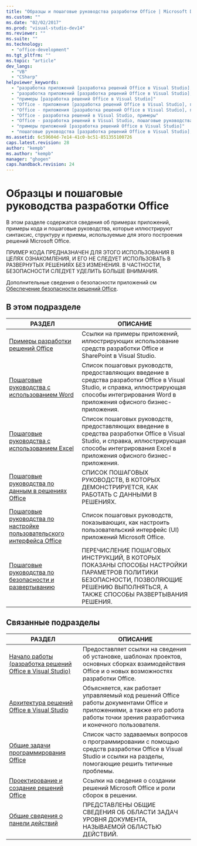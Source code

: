 ```yaml
---
title: "Образцы и пошаговые руководства разработки Office | Microsoft Docs"
ms.custom: ""
ms.date: "02/02/2017"
ms.prod: "visual-studio-dev14"
ms.reviewer: ""
ms.suite: ""
ms.technology: 
  - "office-development"
ms.tgt_pltfrm: ""
ms.topic: "article"
dev_langs: 
  - "VB"
  - "CSharp"
helpviewer_keywords: 
  - "разработка приложений [разработка решений Office в Visual Studio], примеры"
  - "разработка приложений [разработка решений Office в Visual Studio], пошаговые руководства"
  - "примеры [разработка решений Office в Visual Studio]"
  - "Office - приложения [разработка решений Office в Visual Studio], примеры"
  - "Office - приложения [разработка решений Office в Visual Studio], пошаговые руководства"
  - "Office - разработка решений в Visual Studio, примеры"
  - "Office - разработка решений в Visual Studio, пошаговые руководства"
  - "примеры приложений [разработка решений Office в Visual Studio]"
  - "пошаговые руководства [разработка решений Office в Visual Studio], разработка Office"
ms.assetid: 6c59604d-7e14-41c0-bc51-851355100726
caps.latest.revision: 28
author: "kempb"
ms.author: "kempb"
manager: "ghogen"
caps.handback.revision: 24
---
```

# Образцы и пошаговые руководства разработки Office
  В этом разделе содержатся сведения об примерах приложений, примеры кода и пошаговые руководства, которые иллюстрируют синтаксис, структуру и приемы, используемые для этого построения решений Microsoft Office.  
  
 ПРИМЕР КОДА ПРЕДНАЗНАЧЕН ДЛЯ ЭТОГО ИСПОЛЬЗОВАНИЯ В ЦЕЛЯХ ОЗНАКОМЛЕНИЯ, И ЕГО НЕ СЛЕДУЕТ ИСПОЛЬЗОВАТЬ В РАЗВЕРНУТЫХ РЕШЕНИЯХ БЕЗ ИЗМЕНЕНИЯ.  В ЧАСТНОСТИ, БЕЗОПАСНОСТИ СЛЕДУЕТ УДЕЛИТЬ БОЛЬШЕ ВНИМАНИЯ.  
  
 Дополнительные сведения о безопасности приложений см  [Обеспечение безопасности решений Office](../vsto/securing-office-solutions.md).  
  
## В этом подразделе  
  
|РАЗДЕЛ|ОПИСАНИЕ|  
|------------|--------------|  
|[Примеры разработки решений Office](../vsto/office-development-samples.md)|Ссылки на примеры приложений, иллюстрирующих использование средств разработки Office и SharePoint в Visual Studio.|  
|[Пошаговые руководства с использованием Word](../vsto/walkthroughs-using-word.md)|Список пошаговых руководств, предоставляющих введение в средства разработки Office в Visual Studio, и справка, иллюстрирующая способы интегрирования Word в приложения офисного бизнес\-приложения.|  
|[Пошаговые руководства с использованием Excel](../vsto/walkthroughs-using-excel.md)|Список пошаговых руководств, предоставляющих введение в средства разработки Office в Visual Studio, и справка, иллюстрирующая способы интегрирования Excel в приложения офисного бизнес\-приложения.|  
|[Пошаговые руководства по данным в решениях Office](../vsto/data-in-office-solutions-walkthroughs.md)|СПИСОК ПОШАГОВЫХ РУКОВОДСТВ, В КОТОРЫХ ДЕМОНСТРИРУЕТСЯ, КАК РАБОТАТЬ С ДАННЫМИ В РЕШЕНИЯХ.|  
|[Пошаговые руководства по настройке пользовательского интерфейса Office](../vsto/office-ui-customization-walkthroughs.md)|Список пошаговых руководств, показывающих, как настроить пользовательский интерфейс \(UI\) приложений Microsoft Office.|  
|[Пошаговые руководства по безопасности и развертыванию](../vsto/security-and-deployment-walkthroughs.md)|ПЕРЕЧИСЛЕНИЕ ПОШАГОВЫХ ИНСТРУКЦИЙ, В КОТОРЫХ ПОКАЗАНЫ СПОСОБЫ НАСТРОЙКИ ПАРАМЕТРОВ ПОЛИТИКИ БЕЗОПАСНОСТИ, ПОЗВОЛЯЮЩИЕ РЕШЕНИЮ ВЫПОЛНЯТЬСЯ, А ТАКЖЕ СПОСОБЫ РАЗВЕРТЫВАНИЯ РЕШЕНИЯ.|  
  
## Связанные подразделы  
  
|РАЗДЕЛ|ОПИСАНИЕ|  
|------------|--------------|  
|[Начало работы &#40;разработка решений Office в Visual Studio&#41;](../vsto/getting-started-office-development-in-visual-studio.md)|Предоставляет ссылки на сведения об установке, шаблонах проектов, основных сборках взаимодействия Office и о новых возможностях разработки Office.|  
|[Архитектура решений Office в Visual Studio](../vsto/architecture-of-office-solutions-in-visual-studio.md)|Объясняется, как работает управляемый код решений Office работы документами Office и приложениями, а также его работа работы точки зрения разработчика и конечного пользователя.|  
|[Общие задачи программирования Office](../vsto/common-tasks-in-office-programming.md)|Список часто задаваемых вопросов о программировании с помощью средств разработки Office в Visual Studio и ссылки на разделы, помогающие решить типичные проблемы.|  
|[Проектирование и создание решений Office](../vsto/designing-and-creating-office-solutions.md)|Ссылки на сведения о создании решений Microsoft Office и роли сборок в решении.|  
|[Общие сведения о панели действий](../vsto/actions-pane-overview.md)|ПРЕДСТАВЛЕНЫ ОБЩИЕ СВЕДЕНИЯ ОБ ОБЛАСТИ ЗАДАЧ УРОВНЯ ДОКУМЕНТА, НАЗЫВАЕМОЙ ОБЛАСТЬЮ ДЕЙСТВИЙ.|  
  
  